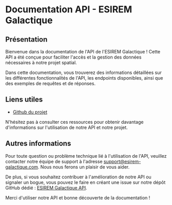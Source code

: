 # Documentation API - ESIREM Galactique

## Présentation
Bienvenue dans la documentation de l'API de l'ESIREM Galactique ! Cette API a été conçue pour faciliter l'accès et la gestion des données nécessaires à notre projet spatial.

Dans cette documentation, vous trouverez des informations détaillées sur les différentes fonctionnalités de l'API, les endpoints disponibles, ainsi que des exemples de requêtes et de réponses.

## Liens utiles
- [Github du projet](https://github.com/AubinSeptier/ESIREM_Galactique)

N'hésitez pas à consulter ces ressources pour obtenir davantage d'informations sur l'utilisation de notre API et notre projet.

## Autres informations
Pour toute question ou problème technique lié à l'utilisation de l'API, veuillez contacter notre équipe de support à l'adresse support@esirem-galactique.com. Nous nous ferons un plaisir de vous aider.

De plus, si vous souhaitez contribuer à l'amélioration de notre API ou signaler un bogue, vous pouvez le faire en créant une issue sur notre dépôt GitHub dédié : [ESIREM Galactique API](https://github.com/AubinSeptier/ESIREM_Galactique).

Merci d'utiliser notre API et bonne découverte de la documentation !
